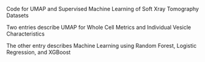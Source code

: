 Code for UMAP and Supervised Machine Learning of Soft Xray Tomography Datasets

Two entries describe UMAP for Whole Cell Metrics and Individual Vesicle Characteristics

The other entry describes Machine Learning using Random Forest, Logistic Regression, and XGBoost
